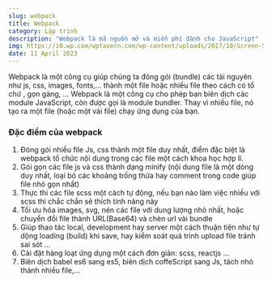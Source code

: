 ```yaml
---
slug: webpack
title: Webpack
category: Lập trình
description: "Webpack là mã nguồn mở và miễn phí dành cho JavaScript"
img: https://i0.wp.com/wptavern.com/wp-content/uploads/2017/10/Screen-Shot-2017-10-11-at-6.51.54-PM.png?ssl=1
date: 11 April 2023
---
```


 Webpack là một công cụ giúp chúng ta đóng gói (bundle) các tài nguyên như js, css, images, fonts,... thành một file hoặc nhiều file theo cách có tổ chứ , gọn gàng, ... Webpack là một công cụ cho phép bạn biên dịch các module JavaScript, còn được gọi là module bundler. Thay vì nhiều file, nó tạo ra một file (hoặc một vài file) chạy ứng dụng của bạn.

### Đặc điểm của webpack
1. Đóng gói nhiều file Js, css thành một file duy nhất, điểm đặc biệt là webpack tổ chức nội dung trong các file một cách khoa học hợp lí.
2. Gói gọn các file js và css thành dạng minify (nội dung file là một dòng duy nhất, loại bỏ các khoảng trống thừa hay comment trong code giúp file nhỏ gọn nhất)
3. Thực thi các file scss một cách tự động, nếu bạn nào làm việc nhiều với scss thì chắc chắn sẽ thích tính năng này
4. Tối ưu hóa images, svg, nén các file với dung lượng nhỏ nhất, hoặc chuyển đổi file thành URL(Base64) và chèn url vài bundle
5. Giúp thao tác local, development hay server một cách thuận tiện như tự dộng loading (build) khi save, hay kiểm soát quá trình upload file tránh sai sót ...
6. Cài đặt hàng loạt ứng dụng một cách đơn giản: scss, reactjs ...
7. Biên dịch babel es6 sang es5, biên dịch coffeScript sang Js, tách nhỏ thành nhiều file,...
 
